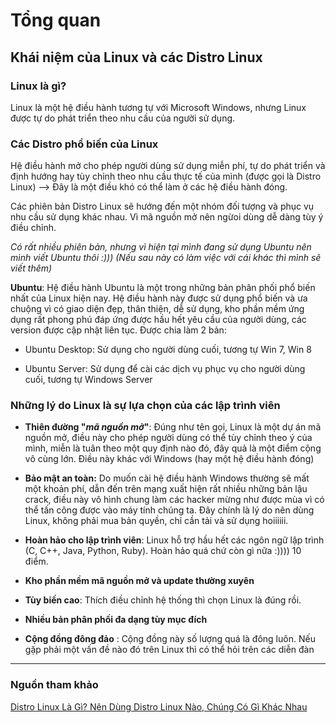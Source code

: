 # Tổng quan 

## Khái niệm của Linux và các Distro Linux

### **Linux là gì?** 

Linux là một hệ điều hành tương tự với Microsoft Windows, nhưng Linux được tự do phát triển theo nhu cầu của người sử dụng. 


### **Các Distro phổ biến của Linux**

Hệ điều hành mở cho phép người dùng sử dụng miễn phí, tự do phát triển và định hướng hay tùy chỉnh theo nhu cầu thực tế 
của mình (được gọi là Distro Linux) --> Đây là một điều khó có thể làm ở các hệ điều hành đóng. 


Các phiên bản Distro Linux sẽ hướng đến một nhóm đối tượng và phục vụ nhu cầu sử dụng khác nhau. Vì mã nguồn mở nên ngừoi dùng dễ dàng tùy ý điều chỉnh.

*Có rất nhiều phiên bản, nhưng vì hiện tại mình đang sử dụng Ubuntu nên mình viết Ubuntu thôi :))) (Nếu sau này có làm việc với cái khác thì mình sẽ viết thêm)*

**Ubuntu**: Hệ điều hành Ubuntu là một trong những bản phân phối phổ biến nhất của Linux hiện nay. Hệ điều hành này được sử dụng phổ biến và ưa chuộng vì có giao diện đẹp, thân thiện, dễ sử dụng, kho phần mềm ứng dụng rất phong phú đáp ứng được hầu hết yêu cầu của người dùng, các version được cập nhật liên tục. Được chia làm 2 bản: 

- Ubuntu Desktop: Sử dụng cho người dùng cuối, tương tự Win 7, Win 8

- Ubuntu Server: Sử dụng để cài các dịch vụ phục vụ cho người dùng cuối, tương tự Windows Server


### **Những lý do Linux là sự lựa chọn của các lập trình viên** 

- **Thiên đường "*mã nguồn mở*"**: Đúng như tên gọi, Linux là một dự án mã nguồn mở, điều này cho phép người dùng có thể tùy chỉnh theo ý của mình, miễn là tuân theo một quy định nào đó, đây quả là một điểm cộng vô cùng lớn. Điều này khác với Windows (hay một hệ điều hành đóng)

- **Bảo mật an toàn:** Do muốn cài hệ điều hành Windows thường sẽ mất một khoản phí, dẫn đến trên mạng xuất hiện rất nhiều những bản lậu crack, điều này vô hình chung làm các hacker mừng như được mùa vì có thể tấn công được vào máy tính chúng ta. Đây chính là lý do nên dùng Linux, không phải mua bản quyền, chỉ cần tải và sử dụng hoiiiiii.


- **Hoàn hảo cho lập trình viên**: Linux hỗ trợ hầu hết các ngôn ngữ lập trình (C, C++, Java, Python, Ruby). Hoàn hảo quá chứ còn gì nữa :)))) 10 điểm.

- **Kho phần mềm mã nguồn mở và update thường xuyên**

- **Tùy biến cao**: Thích điều chỉnh hệ thống thì chọn Linux là đúng rồi. 

- **Nhiều bản phân phối đa dạng tùy mục đích** 

- **Cộng đồng đông đảo** : Cộng đồng này số lượng quá là đông luôn. Nếu gặp phải một vấn đề nào đó trên Linux thì có thể hỏi trên các diễn đàn 





----

### Nguồn tham khảo


[Distro Linux Là Gì? Nên Dùng Distro Linux Nào, Chúng Có Gì Khác Nhau](https://hostingviet.vn/distro-linux-la-gi)

